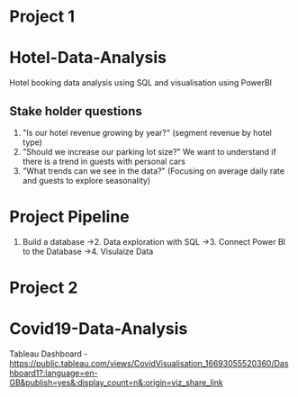 # Project 1
# Hotel-Data-Analysis
Hotel booking data analysis using SQL and visualisation using PowerBI 
## Stake holder questions
1. "Is our hotel revenue growing by year?" (segment revenue by hotel type)
2. "Should we increase our parking lot size?" 
We want to understand if there is a trend in guests with personal cars
3. "What trends can we see in the data?" 
(Focusing on average daily rate and guests to explore seasonality)
 # Project Pipeline 
1. Build a database ->2. Data exploration with SQL ->3. Connect Power BI to the Database ->4. Visulaize Data

# Project 2 
# Covid19-Data-Analysis
Tableau Dashboard - https://public.tableau.com/views/CovidVisualisation_16693055520360/Dashboard1?:language=en-GB&publish=yes&:display_count=n&:origin=viz_share_link

